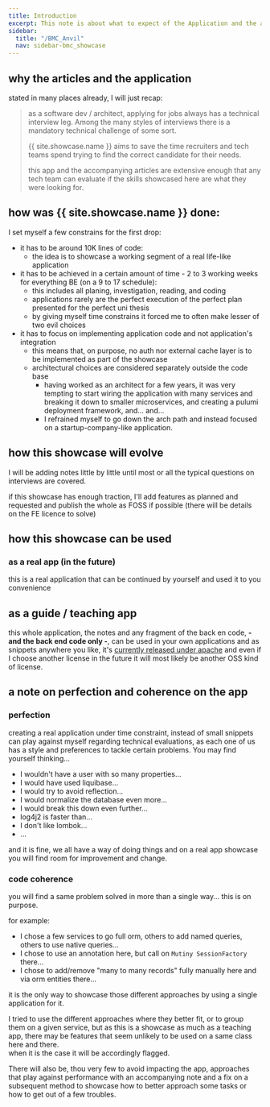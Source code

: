 ```yaml
---
title: Introduction
excerpt: This note is about what to expect of the Application and the accompanying articles
sidebar:
  title: "/BMC_Anvil"
  nav: sidebar-bmc_showcase
---
```


## why the articles and the application

stated in many places already, I will just recap:

> as a software dev / architect, applying for jobs always has a technical interview leg. Among the many styles of interviews there is a
> mandatory technical challenge of some sort.
>
> {{ site.showcase.name }} aims to save the time recruiters and tech teams spend trying to find the correct candidate for their needs.
>
> this app and the accompanying articles are extensive enough that any tech team can evaluate if the skills showcased here are what they
> were
> looking for.

## how was {{ site.showcase.name }} done:

I set myself a few constrains for the first drop:

* it has to be around 10K lines of code:
    * the idea is to showcase a working segment of a real life-like application
* it has to be achieved in a certain amount of time - 2 to 3 working weeks for everything BE (on a 9 to 17 schedule):
    * this includes all planing, investigation, reading, and coding
    * applications rarely are the perfect execution of the perfect plan presented for the perfect uni thesis
    * by giving myself time constrains it forced me to often make lesser of two evil choices
* it has to focus on implementing application code and not application's integration
    * this means that, on purpose, no auth nor external cache layer is to be implemented as part of the showcase
    * architectural choices are considered separately outside the code base
        * having worked as an architect for a few years, it was very tempting to start wiring the application with many services and
          breaking it down to smaller microservices, and creating a pulumi deployment framework, and... and...
        * I refrained myself to go down the arch path and instead focused on a startup-company-like application.

## how this showcase will evolve

I will be adding notes little by little until most or all the typical questions on interviews are covered.

if this showcase has enough traction, I'll add features as planned and requested and publish the whole as FOSS if possible (there will be
details on the FE licence to solve)

## how this showcase can be used

### as a real app (in the future)

this is a real application that can be continued by yourself and used it to you convenience

## as a guide / teaching app

this whole application, the notes and any fragment of the back en code, **- and the back end code only -**, can be used in your own
applications and as snippets anywhere you like, it's [currently released under apache](2023-05-23-bmc-showcase-intro-licenses) and even if I
choose another license in the future it will most likely be another OSS kind of license.

## a note on perfection and coherence on the app

### perfection

creating a real application under time constraint, instead of small snippets can play against myself regarding technical evaluations, as
each one of us has a style and preferences to tackle certain problems. You may find yourself thinking...

* I wouldn't have a user with so many properties...
* I would have used liquibase...
* I would try to avoid reflection...
* I would normalize the database even more...
* I would break this down even further...
* log4j2 is faster than...
* I don't like lombok...
* ...

and it is fine, we all have a way of doing things and on a real app showcase you will find room for improvement and change.

### code coherence

you will find a same problem solved in more than a single way... this is on purpose.

for example:

* I chose a few services to go full orm, others to add named queries, others to use native queries...
* I chose to use an annotation here, but call on `Mutiny SessionFactory` there...
* I chose to add/remove "many to many records" fully manually here and via orm entities there...

it is the only way to showcase those different approaches by using a single application for it.

I tried to use the different approaches where they better fit, or to group them on a given service, but as this is a showcase as much as a
teaching app, there may be features that seem unlikely to be used on a same class here and there.<br>
when it is the case it will be accordingly flagged.

There will also be, thou very few to avoid impacting the app, approaches that play against performance with an accompanying note and a fix
on a subsequent method to showcase how to better approach some tasks or how to get out of a few troubles.


